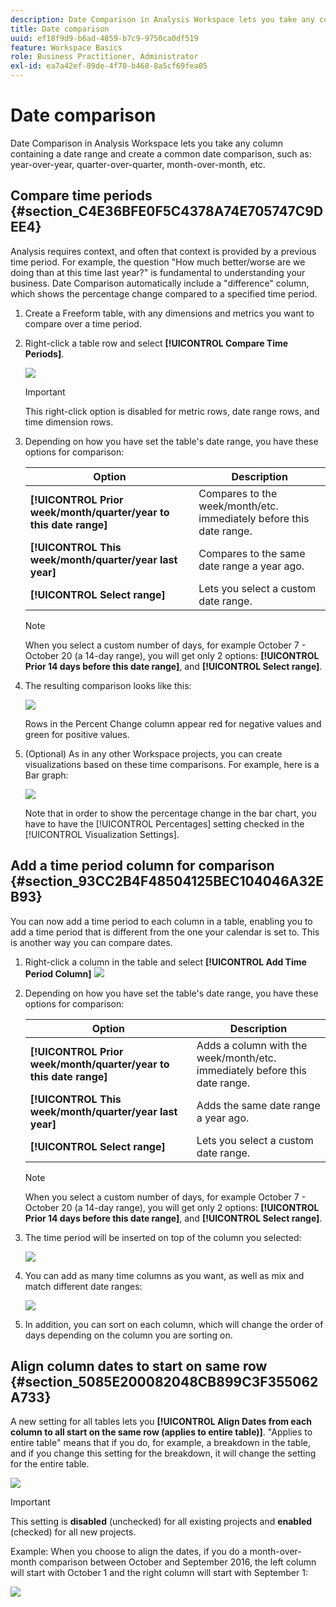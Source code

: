 ```yaml
---
description: Date Comparison in Analysis Workspace lets you take any column containing a date range and create a common date comparison, such as  year-over-year, quarter-over-quarter, month-over-month, etc.
title: Date comparison
uuid: ef18f9d9-b6ad-4859-b7c9-9750ca0df519
feature: Workspace Basics
role: Business Practitioner, Administrator
exl-id: ea7a42ef-89de-4f70-b468-8a5cf69fea05
---
```

# Date comparison

Date Comparison in Analysis Workspace lets you take any column containing a date range and create a common date comparison, such as: year-over-year, quarter-over-quarter, month-over-month, etc.

## Compare time periods {#section_C4E36BFE0F5C4378A74E705747C9DEE4}

Analysis requires context, and often that context is provided by a previous time period. For example, the question "How much better/worse are we doing than at this time last year?" is fundamental to understanding your business. Date Comparison automatically include a "difference" column, which shows the percentage change compared to a specified time period.

1. Create a Freeform table, with any dimensions and metrics you want to compare over a time period.
1. Right-click a table row and select **[!UICONTROL Compare Time Periods]**.

   ![](assets/compare-time.png)

   >[!IMPORTANT]
   >
   >This right-click option is disabled for metric rows, date range rows, and time dimension rows.

1. Depending on how you have set the table's date range, you have these options for comparison: 

   |  Option  | Description  |
   |---|---|
   | **[!UICONTROL Prior week/month/quarter/year to this date range]** | Compares to the week/month/etc. immediately before this date range.  |
   | **[!UICONTROL This week/month/quarter/year last year]** | Compares to the same date range a year ago.  |
   | **[!UICONTROL Select range]** | Lets you select a custom date range.  |

   >[!NOTE]
   >
   >When you select a custom number of days, for example October 7 - October 20 (a 14-day range), you will get only 2 options: **[!UICONTROL Prior 14 days before this date range]**, and **[!UICONTROL Select range]**.

1. The resulting comparison looks like this:

   ![](assets/compare-time-result.png)

   Rows in the Percent Change column appear red for negative values and green for positive values.

1. (Optional) As in any other Workspace projects, you can create visualizations based on these time comparisons. For example, here is a Bar graph:

   ![](assets/compare-time-barchart.png)

   Note that in order to show the percentage change in the bar chart, you have to have the [!UICONTROL Percentages] setting checked in the [!UICONTROL Visualization Settings].

## Add a time period column for comparison {#section_93CC2B4F48504125BEC104046A32EB93}

You can now add a time period to each column in a table, enabling you to add a time period that is different from the one your calendar is set to. This is another way you can compare dates.

1. Right-click a column in the table and select **[!UICONTROL Add Time Period Column]** ![](assets/add-time-period-column.png)

1. Depending on how you have set the table's date range, you have these options for comparison: 

   |  Option  | Description  |
   |---|---|
   | **[!UICONTROL Prior week/month/quarter/year to this date range]** | Adds a column with the week/month/etc. immediately before this date range.  |
   | **[!UICONTROL This week/month/quarter/year last year]** | Adds the same date range a year ago.  |
   | **[!UICONTROL Select range]** | Lets you select a custom date range.  |

   >[!NOTE]
   >
   >When you select a custom number of days, for example October 7 - October 20 (a 14-day range), you will get only 2 options: **[!UICONTROL Prior 14 days before this date range]**, and **[!UICONTROL Select range]**.

1. The time period will be inserted on top of the column you selected:

   ![](assets/add-time-period-column2.png)

1. You can add as many time columns as you want, as well as mix and match different date ranges:

   ![](assets/add-time-period-column4.png)

1. In addition, you can sort on each column, which will change the order of days depending on the column you are sorting on.

## Align column dates to start on same row {#section_5085E200082048CB899C3F355062A733}

A new setting for all tables lets you **[!UICONTROL Align Dates from each column to all start on the same row (applies to entire table)]**. "Applies to entire table" means that if you do, for example, a breakdown in the table, and if you change this setting for the breakdown, it will change the setting for the entire table.

![](assets/date-comparison-setting.png)

>[!IMPORTANT]
>
>This setting is **disabled** (unchecked) for all existing projects and **enabled** (checked) for all new projects.

Example: When you choose to align the dates, if you do a month-over-month comparison between October and September 2016, the left column will start with October 1 and the right column will start with September 1:

![](assets/add-time-period-column3.png)

<!-- 

<p>See Jonny Moon's email from November 3. </p>

 -->
